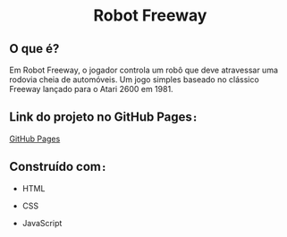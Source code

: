 <h1 align='center'><b>Robot Freeway</b></h1>

## O que é?

Em Robot Freeway, o jogador controla um robô que deve atravessar uma rodovia cheia de automóveis. Um jogo simples baseado no clássico Freeway lançado para o Atari 2600 em 1981.

## Link do projeto no GitHub Pages`:`

[GitHub Pages](https://r0drigu3s.github.io/robotFreeway-js/)

## Construído com`:`

- HTML

- CSS

- JavaScript

